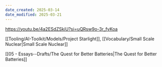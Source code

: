 ```yaml
---
date_created: 2025-03-14
date_modified: 2025-03-21
---
```


https://youtu.be/4a2ESdZSkiU?si=uQRsw9o-3r_fvKoa

[[Tooling/AI-Toolkit/Models/Project Starlight]], [[Vocabulary/Small Scale Nuclear|Small Scale Nuclear]]

[[05 - Essays--Drafts/The Quest for Better Batteries|The Quest for Better Batteries]]

